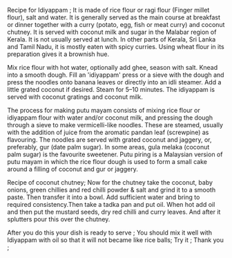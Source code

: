 Recipe for Idiyappam ;
It is made of rice flour or ragi flour (Finger millet flour), salt and water. It is generally served as the main course at breakfast or dinner together with a curry (potato, egg, fish or meat curry) and coconut chutney. It is served with coconut milk and sugar in the Malabar region of Kerala. It is not usually served at lunch. In other parts of Kerala, Sri Lanka and Tamil Nadu, it is mostly eaten with spicy curries. Using wheat flour in its preparation gives it a brownish hue.

Mix rice flour with hot water, optionally add ghee, season with salt. Knead into a smooth dough. Fill an 'idiyappam' press or a sieve with the dough and press the noodles onto banana leaves or directly into an idli steamer. Add a little grated coconut if desired. Steam for 5–10 minutes. The idiyappam is served with coconut gratings and coconut milk.

The process for making putu mayam consists of mixing rice flour or idiyappam flour with water and/or coconut milk, and pressing the dough through a sieve to make vermicelli-like noodles. These are steamed, usually with the addition of juice from the aromatic pandan leaf (screwpine) as flavouring. The noodles are served with grated coconut and jaggery, or, preferably, gur (date palm sugar). In some areas, gula melaka (coconut palm sugar) is the favourite sweetener. Putu piring is a Malaysian version of putu mayam in which the rice flour dough is used to form a small cake around a filling of coconut and gur or jaggery.

Recipe of coconut chutney;
Now for the chutney take the coconut, baby onions, green chillies and red chilli powder & salt and grind it to a smooth paste. Then transfer it into a bowl. Add sufficient water and bring to required consistency.Then take a tadka pan and put oil. When hot add oil and then put the mustard seeds, dry red chilli and curry leaves. And after it splutters pour this over the chutney. 

After you do this your dish is ready to serve ;
You should mix it well with Idiyappam with oil so that it will not became like rice balls;
Try it ;
Thank you ;